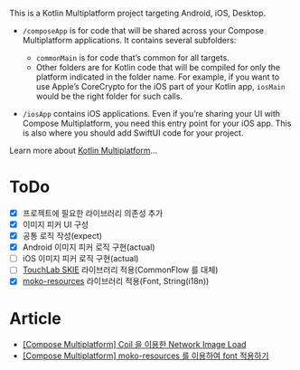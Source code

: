 This is a Kotlin Multiplatform project targeting Android, iOS, Desktop.

* `/composeApp` is for code that will be shared across your Compose Multiplatform applications.
  It contains several subfolders:
  - `commonMain` is for code that’s common for all targets.
  - Other folders are for Kotlin code that will be compiled for only the platform indicated in the folder name.
    For example, if you want to use Apple’s CoreCrypto for the iOS part of your Kotlin app,
    `iosMain` would be the right folder for such calls.

* `/iosApp` contains iOS applications. Even if you’re sharing your UI with Compose Multiplatform, 
  you need this entry point for your iOS app. This is also where you should add SwiftUI code for your project.


Learn more about [Kotlin Multiplatform](https://www.jetbrains.com/help/kotlin-multiplatform-dev/get-started.html)…

# ToDo
- [x] 프로젝트에 필요한 라이브러리 의존성 추가
- [x] 이미지 피커 UI 구성
- [x] 공통 로직 작성(expect)
- [x] Android 이미지 피커 로직 구현(actual)
- [ ] iOS 이미지 피커 로직 구현(actual)
- [ ] [TouchLab SKIE](https://skie.touchlab.co/) 라이브러리 적용(CommonFlow 를 대체)
- [x] [moko-resources](https://github.com/icerockdev/moko-resources) 라이브러리 적용(Font, String(i18n))

# Article
- [[Compose Multiplatform] Coil 을 이용한 Network Image Load](https://velog.io/@mraz3068/How-to-load-Network-Image-by-Coil-in-Compose-Multiplatform)
- [[Compose Multiplatform] moko-resources 를 이용하여 font 적용하기](https://velog.io/@mraz3068/Compose-multiplatform-apply-font-by-moko-resources)
